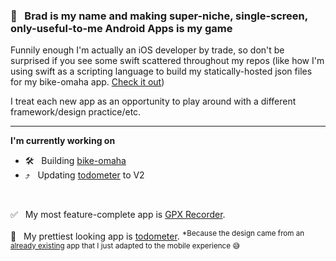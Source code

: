### 👋 &nbsp; Brad is my name and making super-niche, single-screen, only-useful-to-me Android Apps is my game

Funnily enough I'm actually an iOS developer by trade, so don't be surprised if you see some swift scattered throughout my repos (like how I'm using swift as a scripting language to build my statically-hosted json files for my bike-omaha app. [Check it out](https://github.com/BradPatras/bike-omaha/tree/master/services))

I treat each new app as an opportunity to play around with a different framework/design practice/etc.

---

**I'm currently working on**
- 🛠 &nbsp; Building [bike-omaha](https://github.com/BradPatras/bike-omaha/)
-  ⤴️ &nbsp; Updating [todometer](https://github.com/BradPatras/todometer-android) to V2

&nbsp;

✅ &nbsp; My most feature-complete app is [GPX Recorder](https://github.com/bradpatras/gpx-recorder).  

💎 &nbsp; My prettiest looking app is [todometer](https://github.com/bradpatras/todometer-android). <sup>*Because the design came from an [already existing](https://github.com/cassidoo/todometer) app that I just adapted to the mobile experience 😅 </sup>
